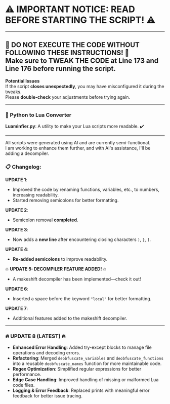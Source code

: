 # ⚠️ IMPORTANT NOTICE: READ BEFORE STARTING THE SCRIPT! ⚠️
------------------------------------------------------------
🚨 **DO NOT EXECUTE THE CODE WITHOUT FOLLOWING THESE INSTRUCTIONS!** 🚨  
Make sure to **TWEAK THE CODE** at **Line 173** and **Line 176** before running the script.  
------------------------------------------------------------  

**Potential Issues**  
If the script **closes unexpectedly**, you may have misconfigured it during the tweaks.  
Please **double-check** your adjustments before trying again.

---

### 🐍 Python to Lua Converter

**Luaminfier.py**: A utility to make your Lua scripts more readable. ✔️

---

All scripts were generated using AI and are currently semi-functional.  
I am working to enhance them further, and with AI's assistance, I'll be adding a decompiler.

### 📋 **Changelog**:

**UPDATE 1**:  
- Improved the code by renaming functions, variables, etc., to numbers, increasing readability.  
- Started removing semicolons for better formatting.  

**UPDATE 2**:  
- Semicolon removal **completed**.  

**UPDATE 3**:  
- Now adds a **new line** after encountering closing characters `)`, `}`, `]`.

**UPDATE 4**:  
- **Re-added semicolons** to improve readability.

🔥 **UPDATE 5: DECOMPILER FEATURE ADDED!** 🔥  
- A makeshift decompiler has been implemented—check it out!

**UPDATE 6**:  
- Inserted a space before the keyword `"local"` for better formatting.

**UPDATE 7**:  
- Additional features added to the makeshift decompiler.

---

### 🔥 **UPDATE 8 (LATEST)** 🔥  
- **Enhanced Error Handling**: Added try-except blocks to manage file operations and decoding errors.  
- **Refactoring**: Merged `deobfuscate_variables` and `deobfuscate_functions` into a reusable `deobfuscate_names` function for more maintainable code.  
- **Regex Optimization**: Simplified regular expressions for better performance.  
- **Edge Case Handling**: Improved handling of missing or malformed Lua code files.  
- **Logging & Error Feedback**: Replaced prints with meaningful error feedback for better issue tracing.
